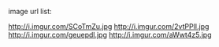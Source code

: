 image url list:

http://i.imgur.com/SCoTmZu.jpg
http://i.imgur.com/2vtPPlI.jpg
http://i.imgur.com/geuepdl.jpg
http://i.imgur.com/aWwt4z5.jpg


